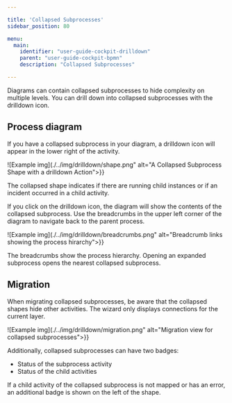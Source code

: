 ```yaml
---

title: 'Collapsed Subprocesses'
sidebar_position: 80

menu:
  main:
    identifier: "user-guide-cockpit-drilldown"
    parent: "user-guide-cockpit-bpmn"
    description: "Collapsed Subprocesses"

---
```


Diagrams can contain collapsed subprocesses to hide complexity on multiple levels. You can drill down into
collapsed subprocesses with the drilldown icon.

## Process diagram

If you have a collapsed subprocess in your diagram, a drilldown icon will appear in the lower right of the activity.

![Example img](./../img/drilldown/shape.png" alt="A Collapsed Subprocess Shape with a drilldown Action">}}

The collapsed shape indicates if there are running child instances or if an incident occurred in a child activity.

If you click on the drilldown icon, the diagram will show the contents of the collapsed subprocess. Use the breadcrumbs in the upper left corner
of the diagram to navigate back to the parent process.

![Example img](./../img/drilldown/breadcrumbs.png" alt="Breadcrumb links showing the process hirarchy">}}

The breadcrumbs show the process hierarchy. Opening an expanded subprocess opens the nearest collapsed subprocess.

## Migration

When migrating collapsed subprocesses, be aware that the collapsed shapes hide other activities. The wizard only displays connections for the current layer.

![Example img](./../img/drilldown/migration.png" alt="Migration view for collapsed subprocesses">}}

Additionally, collapsed subprocesses can have two badges:

  * Status of the subprocess activity
  * Status of the child activities

If a child activity of the collapsed subprocess is not mapped or has an error, an additional badge is shown on the left of the shape.
